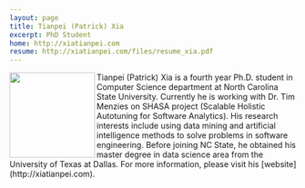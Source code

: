 ```yaml
---
layout: page
title: Tianpei (Patrick) Xia
excerpt: PhD Student
home: http://xiatianpei.com
resume: http://xiatianpei.com/files/resume_xia.pdf
---
```



<img align="left" width="150" src="/img/xia.jpg">
Tianpei (Patrick) Xia is a fourth year Ph.D. student in Computer Science department at North Carolina State University. Currently he is working with Dr. Tim Menzies on SHASA project (Scalable Holistic Autotuning for Software Analytics). His research interests include using data mining and artificial intelligence methods to solve problems in software engineering. Before joining NC State, he obtained his master degree in data science area from the University of Texas at Dallas. For more information, please visit his [website](http://xiatianpei.com).
